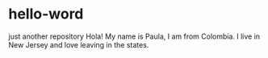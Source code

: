 # hello-word
just another repository
Hola! My name is Paula, I am from Colombia. I live in New Jersey and love leaving in the states.
